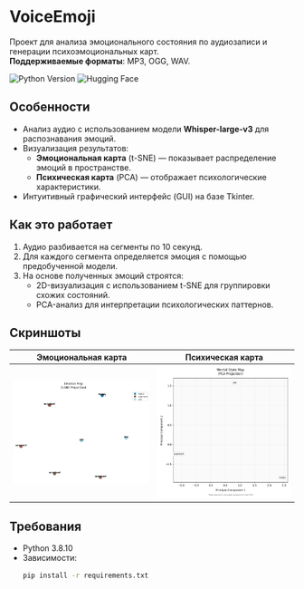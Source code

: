# VoiceEmoji

Проект для анализа эмоционального состояния по аудиозаписи и генерации психоэмоциональных карт.  
**Поддерживаемые форматы**: MP3, OGG, WAV.

<img src="https://img.shields.io/badge/Python-3.8.10-blue" alt="Python Version"> 
<img alt="Hugging Face" src="https://img.shields.io/badge/hugging-face-yellow?style=plastic">

## Особенности
- Анализ аудио с использованием модели **Whisper-large-v3** для распознавания эмоций.
- Визуализация результатов:
  - **Эмоциональная карта** (t-SNE) — показывает распределение эмоций в пространстве.
  - **Психическая карта** (PCA) — отображает психологические характеристики.
- Интуитивный графический интерфейс (GUI) на базе Tkinter.

## Как это работает
1. Аудио разбивается на сегменты по 10 секунд.
2. Для каждого сегмента определяется эмоция с помощью предобученной модели.
3. На основе полученных эмоций строятся:
   - 2D-визуализация с использованием t-SNE для группировки схожих состояний.
   - PCA-анализ для интерпретации психологических паттернов.

## Скриншоты
| Эмоциональная карта | Психическая карта |
|----------------------|--------------------|
| <img src="emotion_card.png" width="300"> | <img src="mental_map.png" width="300"> |

## Требования
- Python 3.8.10
- Зависимости:  
  ```bash
  pip install -r requirements.txt
```
